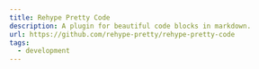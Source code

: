 ```yaml
---
title: Rehype Pretty Code
description: A plugin for beautiful code blocks in markdown.
url: https://github.com/rehype-pretty/rehype-pretty-code
tags:
  - development
---
```

